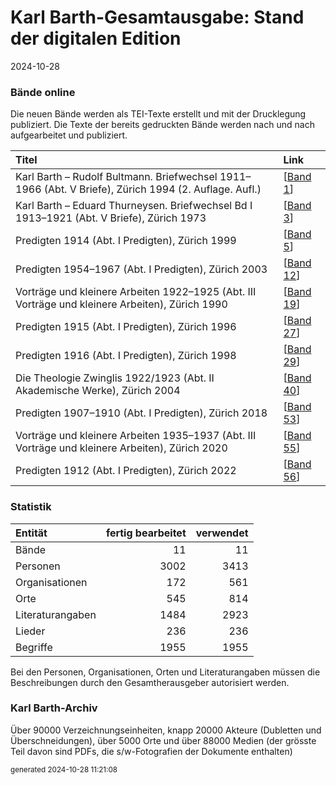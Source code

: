 # Karl Barth-Gesamtausgabe: Stand der digitalen Edition

2024-10-28

### Bände online
Die neuen Bände werden als TEI-Texte erstellt und mit der Drucklegung publiziert. Die Texte der bereits gedruckten Bände werden nach und nach aufgearbeitet und publiziert.

|Titel |Link |
|:-----|:----|
| Karl Barth – Rudolf Bultmann. Briefwechsel 1911–1966 (Abt. V Briefe), Zürich 1994 (2. Auflage. Aufl.) | [[Band 1](https://kbga-pilot.karl-barth.ch/volume/01)] |
| Karl Barth – Eduard Thurneysen. Briefwechsel Bd I 1913–1921 (Abt. V Briefe), Zürich 1973 | [[Band 3](https://kbga-pilot.karl-barth.ch/volume/03)] |
| Predigten 1914 (Abt. I Predigten), Zürich 1999 | [[Band 5](https://kbga-pilot.karl-barth.ch/volume/05)] |
| Predigten 1954–1967 (Abt. I Predigten), Zürich 2003 | [[Band 12](https://kbga-pilot.karl-barth.ch/volume/12)] |
| Vorträge und kleinere Arbeiten 1922–1925 (Abt. III Vorträge und kleinere Arbeiten), Zürich 1990 | [[Band 19](https://kbga-pilot.karl-barth.ch/volume/19)] |
| Predigten 1915 (Abt. I Predigten), Zürich 1996 | [[Band 27](https://kbga-pilot.karl-barth.ch/volume/27)] |
| Predigten 1916 (Abt. I Predigten), Zürich 1998 | [[Band 29](https://kbga-pilot.karl-barth.ch/volume/29)] |
| Die Theologie Zwinglis 1922/1923 (Abt. II Akademische Werke), Zürich 2004 | [[Band 40](https://kbga-pilot.karl-barth.ch/volume/40)] |
| Predigten 1907–1910 (Abt. I Predigten), Zürich 2018 | [[Band 53](https://kbga-pilot.karl-barth.ch/volume/53)] |
| Vorträge und kleinere Arbeiten 1935–1937 (Abt. III Vorträge und kleinere Arbeiten), Zürich 2020 | [[Band 55](https://kbga-pilot.karl-barth.ch/volume/55)] |
| Predigten 1912 (Abt. I Predigten), Zürich 2022 | [[Band 56](https://kbga-pilot.karl-barth.ch/volume/56)] |

### Statistik
|Entität|fertig bearbeitet|verwendet|
|:---|---:|---:|
|Bände | 11 |11 |
|Personen | 3002 |3413 |
|Organisationen | 172 |561 |
|Orte | 545 |814 |
|Literaturangaben | 1484 |2923 |
|Lieder | 236 |236 |
|Begriffe | 1955 |1955 |

Bei den Personen, Organisationen, Orten und Literaturangaben müssen die Beschreibungen durch den Gesamtherausgeber autorisiert werden.

### Karl Barth-Archiv
Über 90000 Verzeichnungseinheiten, knapp 20000 Akteure (Dubletten und Überschneidungen), über 5000 Orte und über 88000 Medien (der grösste Teil davon sind PDFs, die s/w-Fotografien der Dokumente enthalten)

<small>generated 2024-10-28 11:21:08</small>
